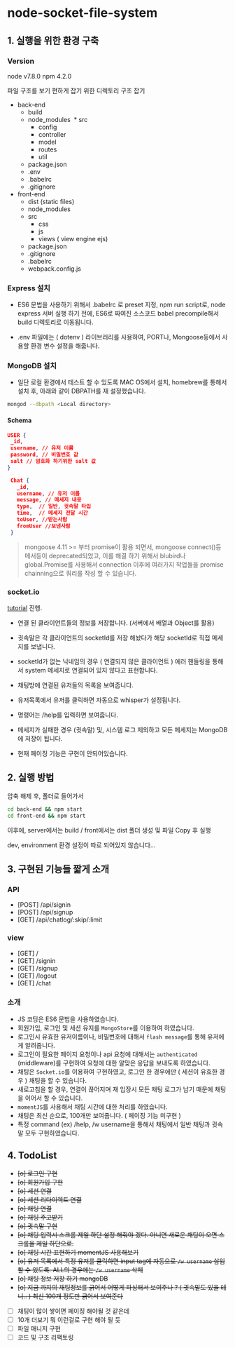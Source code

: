 # node-socket-file-system

## 1. 실행을 위한 환경 구축

### Version
node v7.8.0
npm 4.2.0 

파일 구조를 보기 편하게 잡기 위한 디렉토리 구조 잡기

* back-end
  * build
  * node_modules
  * src
    * config
    * controller
    * model
    * routes
    * util
  * package.json
  * .env
  * .babelrc
  * .gitignore
* front-end
  * dist (static files)
  * node_modules
  * src
    * css
    * js
    * views ( view engine ejs)
  * package.json
  * .gitignore
  * .babelrc
  * webpack.config.js


### Express 설치

* ES6 문법을 사용하기 위해서 .babelrc 로 preset 지정,
npm run script로, node express 서버 실행 하기 전에, 
ES6로 짜여진 소스코드 babel precompile해서 build 디렉토리로 이동됩니다. 

* .env 파일에는 ( dotenv ) 라이브러리를 사용하여, PORT나, Mongoose등에서 사용할 환경 변수 설정을 해줍니다.

### MongoDB 설치

* 일단 로컬 환경에서 테스트 할 수 있도록 MAC OS에서 설치, homebrew를 통해서 설치 후, 아래와 같이 DBPATH를 재 설정했습니다.

```bash
mongod --dbpath <Local directory> 
```

#### Schema

 ```json
 USER {
  _id,
  username, // 유저 이름
  password, // 비밀번호 값
  salt // 암호화 하기위한 salt 값
 }
 ```

 ```json
  Chat {
    _id,
    username, // 유저 이름
    message, // 메세지 내용
    type,  // 일반, 귓속말 타입
    time,  // 메세지 전달 시간
    toUser, //받는사람
    fromUser //보낸사람
  }
 ```

> mongoose 4.11 >= 부터 promise이 활용 되면서, mongoose connect()등 메서등이 deprecated되었고, 이를 해결 하기 위해서 blubird나 global.Promise를 사용해서 connection 이후에 여러가지 작업들을 promise chainning으로 쿼리를 작성 할 수 있습니다.

### socket.io

[tutorial](https://socket.io/get-started/chat/) 진행.

* 연결 된 클라이언트들의 정보를 저장합니다. (서버에서 배열과 Object를 활용)

* 귓속말은 각 클라이언트의 socketId를 저장 해놨다가 해당 socketId로 직접 메세지를 보냅니다.

* socketId가 없는 닉네임의 경우 ( 연결되지 않은 클라이언트 ) 에러 핸들링을 통해서 system 메세지로 연결되어 있지 않다고 표현합니다.

* 채팅방에 연결된 유저들의 목록을 보여줍니다.

* 유저목록에서 유저를 클릭하면 자동으로 whisper가 설정됩니다.

* 명령어는 /help를 입력하면 보여줍니다.

* 메세지가 실패한 경우 (귓속말) 및, 시스템 로그 제외하고 모든 메세지는 MongoDB에 저장이 됩니다.

* 현재 페이징 기능은 구현이 안되어있습니다.

## 2. 실행 방법

압축 해제 후, 폴더로 들어가서 

```bash
cd back-end && npm start
cd front-end && npm start
```

이후에, server에서는 build / front에서는 dist 폴더 생성 및 파일 Copy 후 실행

dev, environment 환경 설정이 따로 되어있지 않습니다...

## 3. 구현된 기능들 짧게 소개

### API

* [POST] /api/signin
* [POST] /api/signup
* [GET] /api/chatlog/:skip/:limit

### view

* [GET] / 
* [GET] /signin
* [GET] /signup
* [GET] /logout
* [GET] /chat

### 소개

* JS 코딩은 ES6 문법을 사용하였습니다.
* 회원가입, 로그인 및 세션 유지를 `MongoStore`를 이용하여 하였습니다.
* 로그인시 유효한 유저이름이나, 비밀번호에 대해서 `flash message`를 통해 유저에게 알려줍니다.
* 로그인이 필요한 페이지 요청이나 api 요청에 대해서는 `authenticated` (middleware)를 구현하여 요청에 대한 알맞은 응답을 보내도록 하였습니다. 
* 채팅은 `Socket.io`를 이용하여 구현하였고, 로그인 한 경우에만 ( 세션이 유효한 경우 ) 채팅을 할 수 있습니다. 
* 새로고침을 할 경우, 연결이 끊어지며 재 입장시 모든 채팅 로그가 남기 때문에 채팅을 이어서 할 수 있습니다.
* `momentJS`를 사용해서 채팅 시간에 대한 처리를 하였습니다.
* 채팅은 최신 순으로, 100개만 보여줍니다. ( 페이징 기능 미구현 )
* 특정 command (ex) /help, /w username을 통해서 채팅에서 일반 채팅과 귓속말 모두 구현하였습니다.

## 4. TodoList

* ~~[o] 로그인 구현~~
* ~~[o] 회원가입 구현~~
* ~~[o] 세션 연결~~
* ~~[o] 세션 리다이렉트 연결~~
* ~~[o] 채팅 연결~~
* ~~[o] 채팅 주고받기~~
* ~~[o] 귓속말 구현~~
* ~~[o] 채팅 입력시 스크롤 제일 하단 설정 해줘야 겠다. 아니면 새로운 채팅이 오면 스크롤을 제일 하단으로.~~
* ~~[o] 채팅 시간 표현하기 momentJS 사용해보기~~
* ~~[o] 유저 목록에서 특정 유저를 클릭하면 input tag에 자동으로 `/w username` 삽입 할 수 있도록. ALL의 경우에는 `/w username` 삭제~~
* ~~[o] 채팅 정보 저장 하기 mongoDB~~
* ~~[o] 지금 까지의 채팅정보를 긁어서 어떻게 파싱해서 보여주나 ? ( 귓속말도 있을 테니.. ) 최신 100개 정도만 긁어서 보여준다~~
* [ ] 채팅이 많이 쌓이면 페이징 해야될 것 같은데
* [ ] 10개 더보기 뭐 이런걸로 구현 해야 될 듯
* [ ] 파일 매니저 구현
* [ ] 코드 및 구조 리팩토링
